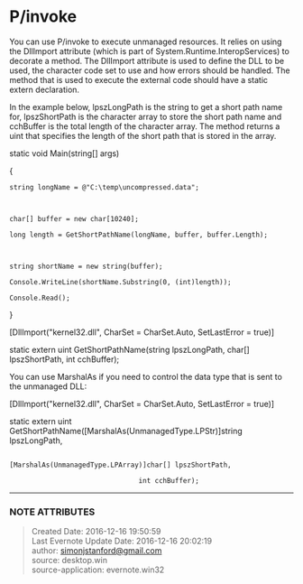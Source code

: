 # P/invoke

You can use P/invoke to execute unmanaged resources. It relies on using the
DllImport attribute (which is part of System.Runtime.InteropServices) to
decorate a method. The DllImport attribute is used to define the DLL to be
used, the character code set to use and how errors should be handled. The
method that is used to execute the external code should have a static extern
declaration.

  

In the example below, lpszLongPath is the string to get a short path name for,
lpszShortPath is the character array to store the short path name and
cchBuffer is the total length of the character array. The method returns a
uint that specifies the length of the short path that is stored in the array.

  

static void Main(string[] args)

{

    string longName = @"C:\temp\uncompressed.data";

  

    char[] buffer = new char[10240];

    long length = GetShortPathName(longName, buffer, buffer.Length);

  

    string shortName = new string(buffer);

    Console.WriteLine(shortName.Substring(0, (int)length));

    Console.Read();

}

  

[DllImport("kernel32.dll", CharSet = CharSet.Auto, SetLastError = true)]

static extern uint GetShortPathName(string lpszLongPath, char[] lpszShortPath,
int cchBuffer);

  

You can use MarshalAs if you need to control the data type that is sent to the
unmanaged DLL:

  

[DllImport("kernel32.dll", CharSet = CharSet.Auto, SetLastError = true)]

static extern uint GetShortPathName([MarshalAs(UnmanagedType.LPStr)]string
lpszLongPath,

                                    [MarshalAs(UnmanagedType.LPArray)]char[] lpszShortPath,

                                    int cchBuffer);

  


---
### NOTE ATTRIBUTES
>Created Date: 2016-12-16 19:50:59  
>Last Evernote Update Date: 2016-12-16 20:02:19  
>author: simonjstanford@gmail.com  
>source: desktop.win  
>source-application: evernote.win32  